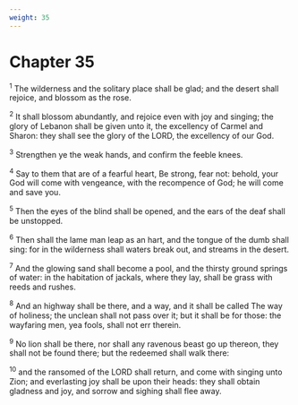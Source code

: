 ```yaml
---
weight: 35
---
```


# Chapter 35

<sup>1</sup> The wilderness and the solitary place shall be glad; and the desert shall rejoice, and blossom as the rose. 

<sup>2</sup> It shall blossom abundantly, and rejoice even with joy and singing; the glory of Lebanon shall be given unto it, the excellency of Carmel and Sharon: they shall see the glory of the LORD, the excellency of our God. 

<sup>3</sup> Strengthen ye the weak hands, and confirm the feeble knees. 

<sup>4</sup> Say to them that are of a fearful heart, Be strong, fear not: behold, your God will come with vengeance, with the recompence of God; he will come and save you. 

<sup>5</sup> Then the eyes of the blind shall be opened, and the ears of the deaf shall be unstopped. 

<sup>6</sup> Then shall the lame man leap as an hart, and the tongue of the dumb shall sing: for in the wilderness shall waters break out, and streams in the desert. 

<sup>7</sup> And the glowing sand shall become a pool, and the thirsty ground springs of water: in the habitation of jackals, where they lay, shall be grass with reeds and rushes. 

<sup>8</sup> And an highway shall be there, and a way, and it shall be called The way of holiness; the unclean shall not pass over it; but it shall be for those: the wayfaring men, yea fools, shall not err therein. 

<sup>9</sup> No lion shall be there, nor shall any ravenous beast go up thereon, they shall not be found there; but the redeemed shall walk there: 

<sup>10</sup> and the ransomed of the LORD shall return, and come with singing unto Zion; and everlasting joy shall be upon their heads: they shall obtain gladness and joy, and sorrow and sighing shall flee away. 


